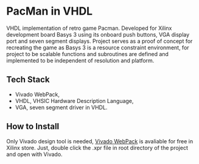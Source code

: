 # PacMan in VHDL

VHDL implementation of retro game Pacman. Developed for Xilinx development board Basys 3 using its onboard push buttons, VGA display port and seven segment displays. Project serves as a proof of concept for recreating the game as Basys 3 is a resource constraint environment, for project to be scalable functions and subroutines are defined and implemented to be independent of resolution and platform.

## Tech Stack
- Vivado WebPack,
- VHDL, VHSIC Hardware Description Language,
- VGA, seven segment driver in VHDL.

## How to Install
Only Vivado design tool is needed, [Vivado WebPack](https://www.xilinx.com/products/design-tools/vivado/vivado-webpack.html) is avaliable for free in Xilinx store. Just, double click the .xpr file in root directory of the project and open with Vivado.
